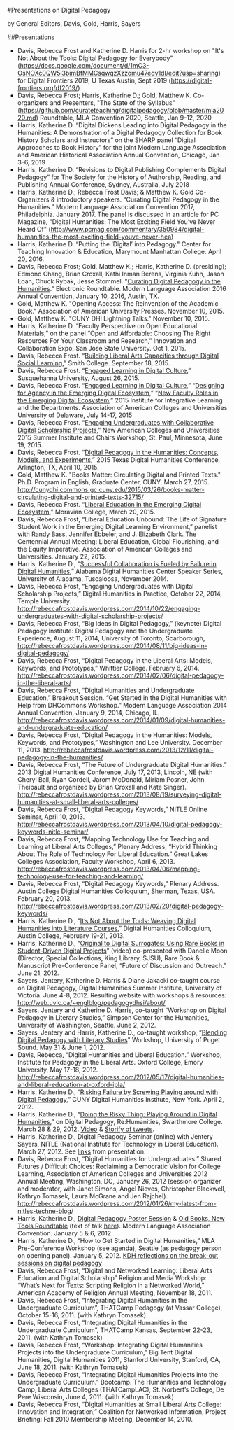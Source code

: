 #Presentations on Digital Pedagogy

by General Editors, Davis, Gold, Harris, Sayers

##Presentations
* Davis, Rebecca Frost and Katherine D. Harris for 2-hr workshop on "It's Not About the Tools: Digital Pedagogy for Everybody"(https://docs.google.com/document/d/1mC3-OsNOXc0QW5i3bimBfMMCsqwqzXzzomu47eqv1dI/edit?usp=sharing) for Digital Frontiers 2019, U Texas Austin, Sept 2019 (https://digital-frontiers.org/df2019/)
* Davis, Rebecca Frost; Harris, Katherine D.; Gold, Matthew K. Co-organizers and Presenters, "The State of the Syllabus" (https://github.com/curateteaching/digitalpedagogy/blob/master/mla2020.md) Roundtable, MLA Convention 2020, Seattle, Jan 9-12, 2020
* Harris, Katherine D. “Digital Dickens Leading into Digital Pedagogy in the Humanities: A Demonstration of a Digital Pedagogy Collection for Book History Scholars and Instructors” on the SHARP panel “Digital Approaches to Book History” for the joint Modern Language Association and American Historical Association Annual Convention, Chicago, Jan 3-6, 2019
* Harris, Katherine D. “Revisions to Digital Publishing Complements Digital Pedagogy” for The Society for the History of Authorship, Reading, and Publishing Annual Conference, Sydney, Australia, July 2018
* Harris, Katherine D.; Rebecca Frost Davis; & Matthew K. Gold Co-Organizers & introductory speakers. “Curating Digital Pedagogy in the Humanities.” Modern Language Association Convention 2017, Philadelphia. January 2017. The panel is discussed in an article for PC Magazine, "Digital Humanities: The Most Exciting Field You’ve Never Heard Of" (http://www.pcmag.com/commentary/350984/digital-humanities-the-most-exciting-field-youve-never-hea)
* Harris, Katherine D. “Putting the ‘Digital’ into Pedagogy." Center for Teaching Innovation & Education, Marymount Manhattan College. April 20, 2016.
* Davis, Rebecca Frost; Gold, Matthew K.; Harris, Katherine D. (presiding); Edmond Chang, Brian Croxall, Kathi Inman Berens, Virginia Kuhn, Jason Loan, Chuck Rybak, Jesse Stommel. "[Curating Digital Pedagogy in the Humanities](https://github.com/curateteaching/digitalpedagogy/blob/master/MLA2016.md)." Electronic Roundtable. Modern Language Association 2016 Annual Convention, January 10, 2016, Austin, TX. 
* Gold, Matthew K. "Opening Access: The Reinvention of the Academic Book." Association of American University Presses. November 10, 2015.
* Gold, Matthew K. "CUNY DHI Lightning Talks." November 10, 2015.
* Harris, Katherine D. “Faculty Perspective on Open Educational Materials,” on the panel “Open and Affordable: Choosing The Right Resources For Your Classroom and Research,” Innovation and Collaboration Expo, San Jose State University. Oct 1, 2015.
* Davis, Rebecca Frost. “[Building Liberal Arts Capacities through Digital Social Learning](https://rebeccafrostdavis.wordpress.com/2015/09/18/building-liberal-arts-capacities-through-digital-social-learning/),” Smith College. September 18, 2015.
* Davis, Rebecca Frost. “[Engaged Learning in Digital Culture](https://rebeccafrostdavis.wordpress.com/2015/08/26/engaged-learning-in-digital-culture-susquehanna-university/),” Susquehanna University, August 26, 2015.
* Davis, Rebecca Frost. “[Engaged Learning in Digital Culture](https://rebeccafrostdavis.wordpress.com/2015/07/15/engaged-learning-in-digital-culture/),” “[Designing for Agency in the Emerging Digital Ecosystem](https://rebeccafrostdavis.wordpress.com/2015/07/15/designing-for-agency-in-the-emerging-digital-ecosystem/),” “[New Faculty Roles in the Emerging Digital Ecosystem](https://rebeccafrostdavis.wordpress.com/2015/07/27/new-faculty-roles-in-the-emerging-digital-ecosystem-discussion-results-resources/),”  2015 Institute for Integrative Learning and the Departments. Association of American Colleges and Universities University of Delaware, July 14-17, 2015
* Davis, Rebecca Frost. “[Engaging Undergraduates with Collaborative Digital Scholarship Projects](https://rebeccafrostdavis.wordpress.com/2015/06/19/engaging-undergraduates-with-collaborative-digital-scholarship-projects/),” New American Colleges and Universities 2015 Summer Institute and Chairs Workshop, St. Paul, Minnesota, June 19, 2015.
* Davis, Rebecca Frost. “[Digital Pedagogy in the Humanities: Concepts, Models, and Experiments](https://rebeccafrostdavis.wordpress.com/2015/04/10/txdhc2015-digital-pedagogy-in-the-humanities-concepts-models-and-experiments/),” 2015 Texas Digital Humanities Conference, Arlington, TX, April 10, 2015.
* Gold, Matthew K. "Books Matter: Circulating Digital and Printed Texts." Ph.D. Program in English, Graduate Center, CUNY. March 27, 2015. http://cunydhi.commons.gc.cuny.edu/2015/03/26/books-matter-circulating-digital-and-printed-texts-32715/
* Davis, Rebecca Frost. “[Liberal Education in the Emerging Digital Ecosystem](https://rebeccafrostdavis.wordpress.com/2015/03/14/liberal-education-in-the-emerging-digital-ecosystem/),” Moravian College, March 20, 2015.
* Davis, Rebecca Frost, “Liberal Education Unbound: The Life of Signature Student Work in the Emerging Digital Learning Environment,” panelist with Randy Bass, Jennifer Ebbeler, and J. Elizabeth Clark. The Centennial Annual Meeting: Liberal Education, Global Flourishing, and the Equity Imperative. Association of American Colleges and Universities. January 22, 2015.
* Harris, Katherine D., “[Successful Collaboration is Fueled by Failure in Digital Humanities](http://triproftri.wordpress.com/2014/11/11/adhc-talk-collaboration-failure-must-haves-in-digital-humanities-projects/),” Alabama Digital Humanities Center Speaker Series, University of Alabama, Tuscaloosa, November 2014.
* Davis, Rebecca Frost, “Engaging Undergraduates with Digital Scholarship Projects,” Digital Humanities in Practice, October 22, 2014, Temple University. http://rebeccafrostdavis.wordpress.com/2014/10/22/engaging-undergraduates-with-digital-scholarship-projects/
* Davis, Rebecca Frost, “Big Ideas in Digital Pedagogy,” (keynote) Digital Pedagogy Institute: Digital Pedagogy and the Undergraduate Experience, August 11, 2014, University of Toronto, Scarborough, http://rebeccafrostdavis.wordpress.com/2014/08/11/big-ideas-in-digital-pedagogy/
* Davis, Rebecca Frost, “Digital Pedagogy in the Liberal Arts: Models, Keywords, and Prototypes,” Whittier College. February 6, 2014. http://rebeccafrostdavis.wordpress.com/2014/02/06/digital-pedagogy-in-the-liberal-arts/
* Davis, Rebecca Frost, “Digital Humanities and Undergraduate Education,” Breakout Session. “Get Started in the Digital Humanities with Help from DHCommons Workshop.” Modern Language Association 2014 Annual Convention, January 9, 2014, Chicago, IL. http://rebeccafrostdavis.wordpress.com/2014/01/09/digital-humanities-and-undergraduate-education/
* Davis, Rebecca Frost, “Digital Pedagogy in the Humanities: Models, Keywords, and Prototypes,” Washington and Lee University. December 11, 2013. http://rebeccafrostdavis.wordpress.com/2013/12/11/digital-pedagogy-in-the-humanities/
* Davis, Rebecca Frost, “The Future of Undergraduate Digital Humanities.” 2013 Digital Humanities Conference, July 17, 2013, Lincoln, NE (with Cheryl Ball, Ryan Cordell, Jarom McDonald, Miriam Posner, John Theibault and organized by Brian Croxall and Kate Singer). http://rebeccafrostdavis.wordpress.com/2013/08/19/surveying-digital-humanities-at-small-liberal-arts-colleges/
* Davis, Rebecca Frost, “Digital Pedagogy Keywords,” NITLE Online Seminar, April 10, 2013. http://rebeccafrostdavis.wordpress.com/2013/04/10/digital-pedagogy-keywords-nitle-seminar/
* Davis, Rebecca Frost, “Mapping Technology Use for Teaching and Learning at Liberal Arts Colleges,” Plenary Address, “Hybrid Thinking About The Role of Technology For Liberal Education.” Great Lakes Colleges Association, Faculty Workshop, April 6, 2013. http://rebeccafrostdavis.wordpress.com/2013/04/06/mapping-technology-use-for-teaching-and-learning/
* Davis, Rebecca Frost, “Digital Pedagogy Keywords,” Plenary Address. Austin College Digital Humanities Colloquium, Sherman, Texas, USA. February 20, 2013. http://rebeccafrostdavis.wordpress.com/2013/02/20/digital-pedagogy-keywords/
* Harris, Katherine D., “[It’s Not About the Tools: Weaving Digital Humanities into Literature Courses](http://triproftri.wordpress.com/2013/02/20/its-not-about-the-tools-austin-college/),” Digital Humanities Colloquium, Austin College, February 19-21, 2013.
* Harris, Katherine D., “[Original to Digital Surrogates: Using Rare Books in Student-Driven Digital Projects](http://triproftri.wordpress.com/2012/07/12/original-to-digital/)” (video) co-presented with Danelle Moon (Director, Special Collections, King Library, SJSU), Rare Book & Manuscript Pre-Conference Panel, “Future of Discussion and Outreach.” June 21, 2012.
* Sayers, Jentery, Katherine D. Harris & Diane Jakacki co-taught course on Digital Pedagogy, Digital Humanities Summer Institute, University of Victoria. June 4-8, 2012. Resulting website with workshops & resources: http://web.uvic.ca/~englblog/pedagogydhsi/about/
* Sayers, Jentery and Katherine D. Harris, co-taught “Workshop on Digital Pedagogy in Literary Studies,” Simpson Center for the Humanities, University of Washington, Seattle. June 2, 2012.
* Sayers, Jentery and Harris, Katherine D., co-taught workshop, “[Blending Digital Pedagogy with Literary Studies](http://triproftri.wordpress.com/2012/06/01/upsworkshop/)” Workshop, University of Puget Sound. May 31 & June 1, 2012.
* Davis, Rebecca, “Digital Humanities and Liberal Education.” Workshop, Institute for Pedagogy in the Liberal Arts. Oxford College, Emory University, May 17-18, 2012. http://rebeccafrostdavis.wordpress.com/2012/05/17/digital-humanities-and-liberal-education-at-oxford-ipla/
* Harris, Katherine D., “[Risking Failure by Screwing Playing around with Digital Pedagogy](http://triproftri.wordpress.com/2012/03/19/risking-failure-a-cuny-dhi-talk/),” CUNY Digital Humanities Institute, New York. April 2, 2012.
* Harris, Katherine D., “[Doing the Risky Thing: Playing Around in Digital Humanities](http://triproftri.wordpress.com/2012/03/31/plenary-rehumanities-2012/),” on Digital Pedagogy, Re:Humanities, Swarthmore College. March 28 & 29, 2012. [Video](http://blogs.haverford.edu/rehumanities/2012/04/26/what-do-nextgen-digital-humanities-think/) & [Storify of tweets](https://storify.com/peasandpoetry/re-humanities-12?awesm=sfy.co_r4a&utm_campaign=&utm_medium=sfy.co-twitter&utm_source=t.co&utm_content=storify-pingback).
* Harris, Katherine D., Digital Pedagogy Seminar (online) with Jentery Sayers, NITLE (National Institute for Technology in Liberal Education). March 27, 2012. See [links](http://triproftri.wordpress.com/2012/03/27/nitle-digital-pedagogy/) from presentation.
* Davis, Rebecca Frost, “Digital Humanities for Undergraduates.” Shared Futures / Difficult Choices: Reclaiming a Democratic Vision for College Learning, Association of American Colleges and Universities 2012 Annual Meeting, Washington, DC, January 26, 2012  (session organizer and moderator, with Janet Simons, Angel Nieves, Christopher Blackwell, Kathryn Tomasek, Laura McGrane and Jen Rajchel). http://rebeccafrostdavis.wordpress.com/2012/01/26/my-latest-from-nitles-techne-blog/
* Harris, Katherine D., [Digital Pedagogy Poster Session](http://triproftri.wordpress.com/2011/05/14/acceptance-of-pedagogy-dh-mla-2012/) & [Old Books, New Tools Roundtable](http://sarahwerner.net/blog/old-books-and-new-tools/) (text of talk [here](http://triproftri.wordpress.com/2012/01/05/the-accidental-digital-archivist/)). Modern Language Association Convention. January 5 & 6, 2012.
* Harris, Katherine D., “How to Get Started in Digital Humanities,” MLA Pre-Conference Workshop (see agenda), Seattle (as pedagogy person on opening panel). January 5, 2012.  [KDH reflections on the break-out sessions on digital pedagogy](http://triproftri.wordpress.com/2012/01/05/dh-commonsmla/)
* Davis, Rebecca Frost, “Digital and Networked Learning: Liberal Arts Education and Digital Scholarship” Religion and Media Workshop: “What’s Next for Texts: Scripting Religion in a Networked World,” American Academy of Religion Annual Meeting, November 18, 2011.
* Davis, Rebecca Frost, “Integrating Digital Humanities in the Undergraduate Curriculum”, THATCamp Pedagogy (at Vassar College), October 15-16, 2011. (with Kathryn Tomasek)
* Davis, Rebecca Frost, “Integrating Digital Humanities in the Undergraduate Curriculum”, THATCamp Kansas, September 22-23, 2011. (with Kathryn Tomasek)
* Davis, Rebecca Frost, “Workshop: Integrating Digital Humanities Projects into the Undergraduate Curriculum,” Big Tent Digital Humanities, Digital Humanities 2011, Stanford University, Stanford, CA, June 18, 2011. (with Kathryn Tomasek)
* Davis, Rebecca Frost, “Integrating Digital Humanities Projects into the Undergraduate Curriculum.” Bootcamp. The Humanities and Technology Camp, Liberal Arts Colleges (THATCampLAC), St. Norbert’s College, De Pere Wisconsin, June 4, 2011. (with Kathryn Tomasek)
* Davis, Rebecca Frost, “Digital Humanities at Small Liberal Arts College:  Innovation and Integration,” Coalition for Networked Information, Project Briefing: Fall 2010 Membership Meeting, December 14, 2010.



